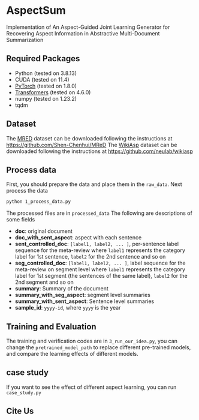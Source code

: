 # AspectSum
Implementation of An Aspect-Guided Joint Learning Generator for Recovering Aspect Information in Abstractive Multi-Document Summarization

## Required Packages
* Python (tested on 3.8.13)
* CUDA (tested on 11.4)
* [PyTorch](http://pytorch.org/) (tested on 1.8.0)
* [Transformers](https://github.com/huggingface/transformers) (tested on 4.6.0)
* numpy (tested on 1.23.2)
* tqdm

## Dataset
The [MRED](https://arxiv.org/abs/2110.07474) dataset can be downloaded following the instructions at https://github.com/Shen-Chenhui/MReD
The [WikiAsp](https://arxiv.org/abs/2011.07832) dataset can be downloaded following the instructions at https://github.com/neulab/wikiasp


## Process data
First, you should prepare the data and place them in the `raw_data`. Next process the data 
```bash
python 1_process_data.py
```
The processed files are in `processed_data`
The following are descriptions of some fields
* **doc**: original document
* **doc_with_sent_aspect**: aspect with each sentence
* **sent_controlled_doc**: `[label1, label2, ... ]`, per-sentence label sequence for the meta-review     where `label1` represents the category label for 1st sentence, `label2` for the 2nd sentence and so on
* **seg_controlled_doc**: `[label1, label2, ... ]`, label sequence for the meta-review on segment level where `label1` represents the category label for 1st segment (the sentences of the same label), `label2` for the 2nd segment and so on
* **summary**: Summary of the document
* **summary_with_seg_aspect**: segment level summaries
* **summary_with_sent_aspect**: Sentence level summaries
* **sample_id**: `yyyy-id`, where `yyyy` is the year

## Training and Evaluation
The training and verification codes are in `3_run_our_idea.py`, you can change the `pretrained_model_path` to replace different pre-trained models, and compare the learning effects of different models.

## case study
If you want to see the effect of different aspect learning, you can run `case_study.py`

## Cite Us